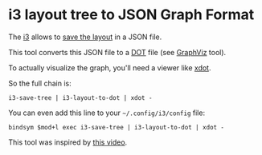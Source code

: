 # i3 layout tree to JSON Graph Format

The [i3](http://i3wm.org/) allows to [save the layout](http://i3wm.org/docs/layout-saving.html) in a JSON file.

This tool converts this JSON file to a [DOT](http://www.graphviz.org/content/dot-language) file (see [GraphViz](http://www.graphviz.org/) tool).

To actually visualize the graph, you'll need a viewer like [xdot](https://github.com/jrfonseca/xdot.py).

So the full chain is:

```
i3-save-tree | i3-layout-to-dot | xdot -
```

You can even add this line to your `~/.config/i3/config` file:

```
bindsym $mod+l exec i3-save-tree | i3-layout-to-dot | xdot -
```

This tool was inspired by [this video](https://www.youtube.com/watch?v=AWA8Pl57UBY).
